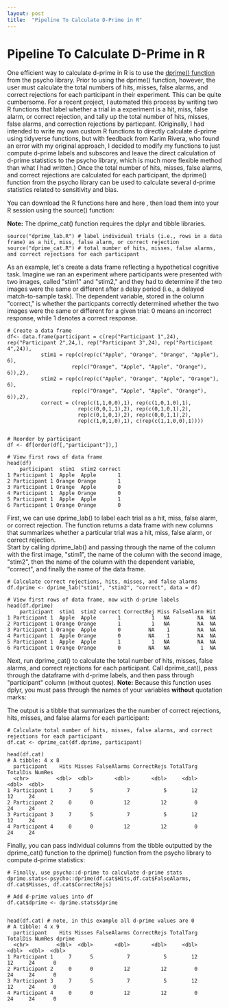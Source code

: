 ```yaml
---
layout: post
title:  "Pipeline To Calculate D-Prime in R"
---
```


# Pipeline To Calculate D-Prime in R

One efficient way to calculate d-prime in R is to use the [dprime() function](https://www.rdocumentation.org/packages/psycho/versions/0.6.1/topics/dprime) from the psycho library. Prior to using the dprime() function, however, the user must calculate the total numbers of hits, misses, false alarms, and correct rejections for each participant in their experiment. This can be quite cumbersome. For a recent project, I automated this process by writing two R functions that label whether a trial in a experiment is a hit, miss, false alarm, or correct rejection, and tally up the total number of hits, misses, false alarms, and correction rejections by particpant. (Originally, I had intended to write my own custom R functions to directly calculate d-prime using tidyverse functions, but with feedback from Karim Rivera, who found an error with my original approach, I decided to modify my functions to just compute d-prime labels and subscores and leave the direct calculation of d-prime statistics to the psycho library, which is much more flexible method than what I had written.)
Once the total number of hits, misses, false alarms, and correct rejections are calculated for each participant, the dprime() function from the psycho library can be used to calculate several d-prime statistics related to sensitivity and bias.

You can download the R functions here <a href="/r/dprime_lab.R" target="_blank"><i class="fa fa-file-text fa-md"></i></a> and here <a href="/r/dprime_cat.R" target="_blank"><i class="fa fa-file-text fa-md"></i></a>, then load them into your R session using the source() function:

**Note:** The dprime_cat() function requires the dplyr and tibble libraries.
```
source("dprime_lab.R") # label individual trials (i.e., rows in a data frame) as a hit, miss, false alarm, or correct rejection
source("dprime_cat.R") # total number of hits, misses, false alarms, and correct rejections for each participant
```

As an example, let's create a data frame reflecting a hypothetical cognitive task. Imagine we ran an experiment where participants were presented with two images, called "stim1" and "stim2," and they had to determine if the two images were the same or different after a delay period (i.e., a delayed match-to-sample task). The dependent variable, stored in the column "correct," is whether the particpants correctly determined whether the two images were the same or different for a given trial: 0 means an incorrect response, while 1 denotes a correct response.

```
# Create a data frame
df<- data.frame(participant = c(rep("Participant 1",24), rep("Participant 2",24,), rep("Participant 3",24), rep("Participant 4",24)),
           stim1 = rep(c(rep(c("Apple", "Orange", "Orange", "Apple"), 6),
                     rep(c("Orange", "Apple", "Apple", "Orange"), 6)),2),
           stim2 = rep(c(rep(c("Apple", "Orange", "Apple", "Orange"), 6),
                     rep(c("Orange", "Apple", "Apple", "Orange"), 6)),2),
           correct = c(rep(c(1,1,0,0),1), rep(c(1,0,1,0),1),
                       rep(c(0,0,1,1),2), rep(c(0,1,0,1),2),
                       rep(c(0,1,0,1),2), rep(c(0,0,1,1),2),
                       rep(c(1,0,1,0),1), c(rep(c(1,1,0,0),1))))
					   
					   
# Reorder by participant
df <- df[order(df[,"participant"]),] 

# View first rows of data frame 
head(df)
    participant  stim1  stim2 correct
1 Participant 1  Apple  Apple       1
2 Participant 1 Orange Orange       1
3 Participant 1 Orange  Apple       0
4 Participant 1  Apple Orange       0
5 Participant 1  Apple  Apple       1
6 Participant 1 Orange Orange       0
```

First, we can use dprime_lab() to label each trial as a hit, miss, false alarm, or correct rejection. The function returns a data frame with new columns that summarizes whether a particular trial was a hit, miss, false alarm, or correct rejection.  
Start by calling dprime_lab() and passing through the name of the column with the first image, "stim1", the name of the column with the second image, "stim2", then the name of the column with the dependent variable, "correct", and finally the name of the data frame.

```
# Calculate correct rejections, hits, misses, and false alarms
df.dprime <- dprime_lab("stim1", "stim2", "correct", data = df)

# View first rows of data frame, now with d-prime labels
head(df.dprime)
    participant  stim1  stim2 correct CorrectRej Miss FalseAlarm Hit
1 Participant 1  Apple  Apple       1          1   NA         NA  NA
2 Participant 1 Orange Orange       1          1   NA         NA  NA
3 Participant 1 Orange  Apple       0         NA    1         NA  NA
4 Participant 1  Apple Orange       0         NA    1         NA  NA
5 Participant 1  Apple  Apple       1          1   NA         NA  NA
6 Participant 1 Orange Orange       0         NA   NA          1  NA
```

Next, run dprime_cat() to calculate the total number of hits, misses, false alarms, and correct rejections for each participant. Call dprime_cat(), pass through the dataframe with d-prime labels, and then pass through "participant" column (without quotes).
**Note:** Because this function uses dplyr, you must pass through the names of your variables **without** quotation marks:

The output is a tibble that summarizes the the number of correct rejections, hits, misses, and false alarms for each participant:
```
# Calculate total number of hits, misses, false alarms, and correct rejections for each participant
df.cat <- dprime_cat(df.dprime, participant)

head(df.cat)
# A tibble: 4 x 8
  participant    Hits Misses FalseAlarms CorrectRejs TotalTarg TotalDis NumRes
  <chr>         <dbl>  <dbl>       <dbl>       <dbl>     <dbl>    <dbl>  <dbl>
1 Participant 1     7      5           7           5        12       12     24
2 Participant 2     0      0          12          12         0       24     24
3 Participant 3     7      5           7           5        12       12     24
4 Participant 4     0      0          12          12         0       24     24
```

Finally, you can pass individual columns from the tibble outputted by the dprime_cat() function to the dprime() function from the psycho library to compute d-prime statistics:

```
# Finally, use psycho::d-prime to calculate d-prime stats
dprime.stats<-psycho::dprime(df.cat$Hits,df.cat$FalseAlarms, df.cat$Misses, df.cat$CorrectRejs)

# Add d-prime values into df
df.cat$dprime <- dprime.stats$dprime


head(df.cat) # note, in this example all d-prime values are 0
# A tibble: 4 x 9
  participant    Hits Misses FalseAlarms CorrectRejs TotalTarg TotalDis NumRes dprime
  <chr>         <dbl>  <dbl>       <dbl>       <dbl>     <dbl>    <dbl>  <dbl>  <dbl>
1 Participant 1     7      5           7           5        12       12     24      0
2 Participant 2     0      0          12          12         0       24     24      0
3 Participant 3     7      5           7           5        12       12     24      0
4 Participant 4     0      0          12          12         0       24     24      0

```

